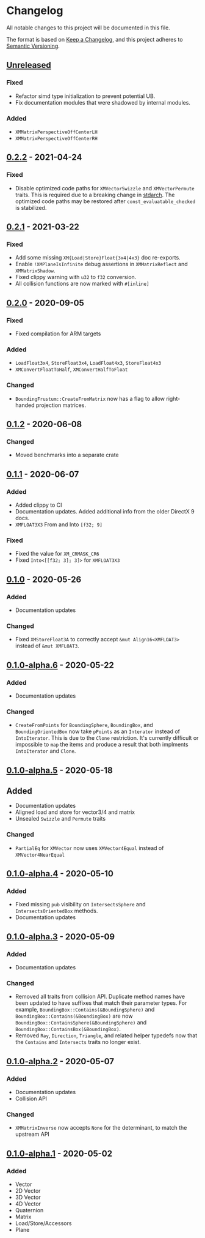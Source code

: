 # Changelog
All notable changes to this project will be documented in this file.

The format is based on [Keep a Changelog](https://keepachangelog.com/en/1.0.0/),
and this project adheres to [Semantic Versioning](https://semver.org/spec/v2.0.0.html).

## [Unreleased]
### Fixed
- Refactor simd type initialization to prevent potential UB.
- Fix documentation modules that were shadowed by internal modules.
### Added
- `XMMatrixPerspectiveOffCenterLH`
- `XMMatrixPerspectiveOffCenterRH`

## [0.2.2] - 2021-04-24
### Fixed
- Disable optimized code paths for `XMVectorSwizzle` and `XMVectorPermute` traits. This is required
  due to a breaking change in [stdarch](https://github.com/rust-lang/rust/pull/83278). The optimized
  code paths may be restored after `const_evaluatable_checked` is stabilized.

## [0.2.1] - 2021-03-22
### Fixed
- Add some missing `XM{Load|Store}Float{3x4|4x3}` doc re-exports.
- Enable `!XMPlaneIsInfinite` debug assertions in `XMMatrixReflect` and `XMMatrixShadow`.
- Fixed clippy warning with `u32` to `f32` conversion.
- All collision functions are now marked with `#[inline]`

## [0.2.0] - 2020-09-05
### Fixed
- Fixed compilation for ARM targets
### Added
- `LoadFloat3x4`, `StoreFloat3x4`, `LoadFloat4x3`, `StoreFloat4x3`
- `XMConvertFloatToHalf`, `XMConvertHalfToFloat`
### Changed
- `BoundingFrustum::CreateFromMatrix` now has a flag to allow right-handed projection matrices.

## [0.1.2] - 2020-06-08
### Changed
- Moved benchmarks into a separate crate

## [0.1.1] - 2020-06-07
### Added
- Added clippy to CI
- Documentation updates. Added additional info from the older DirectX 9 docs.
- `XMFLOAT3X3` From and Into `[f32; 9]`
### Fixed
- Fixed the value for `XM_CRMASK_CR6`
- Fixed `Into<[[f32; 3]; 3]>` for `XMFLOAT3X3`

## [0.1.0] - 2020-05-26
### Added
- Documentation updates
### Changed
- Fixed `XMStoreFloat3A` to correctly accept `&mut Align16<XMFLOAT3>` instead of `&mut XMFLOAT3`.

## [0.1.0-alpha.6] - 2020-05-22
### Added
- Documentation updates
### Changed
- `CreateFromPoints` for `BoundingSphere`, `BoundingBox`, and `BoundingOrientedBox` now
  take `pPoints` as an `Interator` instead of `IntoIterator`. This is due to the `Clone`
  restriction. It's currently difficult or impossible to `map` the items and produce a
  result that both implments `IntoIterator` and `Clone`.

## [0.1.0-alpha.5] - 2020-05-18
## Added
- Documentation updates
- Aligned load and store for vector3/4 and matrix
- Unsealed `Swizzle` and `Permute` traits
### Changed
- `PartialEq` for `XMVector` now uses `XMVector4Equal` instead of `XMVector4NearEqual`

## [0.1.0-alpha.4] - 2020-05-10
### Added
- Fixed missing `pub` visibility on `IntersectsSphere` and `IntersectsOrientedBox` methods.
- Documentation updates

## [0.1.0-alpha.3] - 2020-05-09
### Added
- Documentation updates
### Changed
- Removed all traits from collision API. Duplicate method names have been updated to
  have suffixes that match their parameter types. For example,
  `BoundingBox::Contains(&BoundingSphere)` and `BoundingBox::Contains(&BoundingBox)` are now
  `BoundingBox::ContainsSphere(&BoundingSphere)` and `BoundingBox::ContainsBox(&BoundingBox)`.
- Removed `Ray`, `Direction`, `Triangle`, and related helper typedefs now that the
  `Contains` and `Intersects` traits no longer exist.

## [0.1.0-alpha.2] - 2020-05-07
### Added
- Documentation updates
- Collision API
### Changed
- `XMMatrixInverse` now accepts `None` for the determinant, to match the upstream API

## [0.1.0-alpha.1] - 2020-05-02
### Added
- Vector
- 2D Vector
- 3D Vector
- 4D Vector
- Quaternion
- Matrix
- Load/Store/Accessors
- Plane

[Unreleased]: https://github.com/aloucks/directx_math/compare/v0.2.2...HEAD
[0.2.2]: https://github.com/aloucks/directx_math/releases/tag/v0.2.2
[0.2.1]: https://github.com/aloucks/directx_math/releases/tag/v0.2.1
[0.2.0]: https://github.com/aloucks/directx_math/releases/tag/v0.2.0
[0.1.2]: https://github.com/aloucks/directx_math/releases/tag/v0.1.2
[0.1.1]: https://github.com/aloucks/directx_math/releases/tag/v0.1.1
[0.1.0]: https://github.com/aloucks/directx_math/releases/tag/v0.1.0
[0.1.0-alpha.6]: https://github.com/aloucks/directx_math/releases/tag/v0.1.0-alpha.6
[0.1.0-alpha.5]: https://github.com/aloucks/directx_math/releases/tag/v0.1.0-alpha.5
[0.1.0-alpha.4]: https://github.com/aloucks/directx_math/releases/tag/v0.1.0-alpha.4
[0.1.0-alpha.3]: https://github.com/aloucks/directx_math/releases/tag/v0.1.0-alpha.3
[0.1.0-alpha.2]: https://github.com/aloucks/directx_math/releases/tag/v0.1.0-alpha.2
[0.1.0-alpha.1]: https://github.com/aloucks/directx_math/releases/tag/v0.1.0-alpha.1
